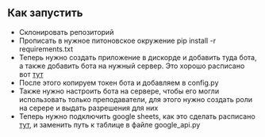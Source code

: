 ## Как запустить
* Склонировать репозиторий
* Прописать в нужное питоновское окружение pip install -r requirements.txt
* Теперь нужно создать приложение в дискорде и добавить туда бота, а также добавить бота на нужный сервер. Это хорошо расписано вот [тут](https://appmaster.io/ru/blog/bot-discord-kak-sozdat-i-dobavit-na-server)
* После этого копируем токен бота и добавляем в config.py
* Также нужно настроить бота на сервере, чтобы его могли использовать только преподаватели, для этого нужно создать роли на серере и выдать разрешения для них
* Теперь нужно подключить google sheets, как это сделать расписано [тут](https://pypi.org/project/gsheets/), и заменить путь к таблице в файле google_api.py

